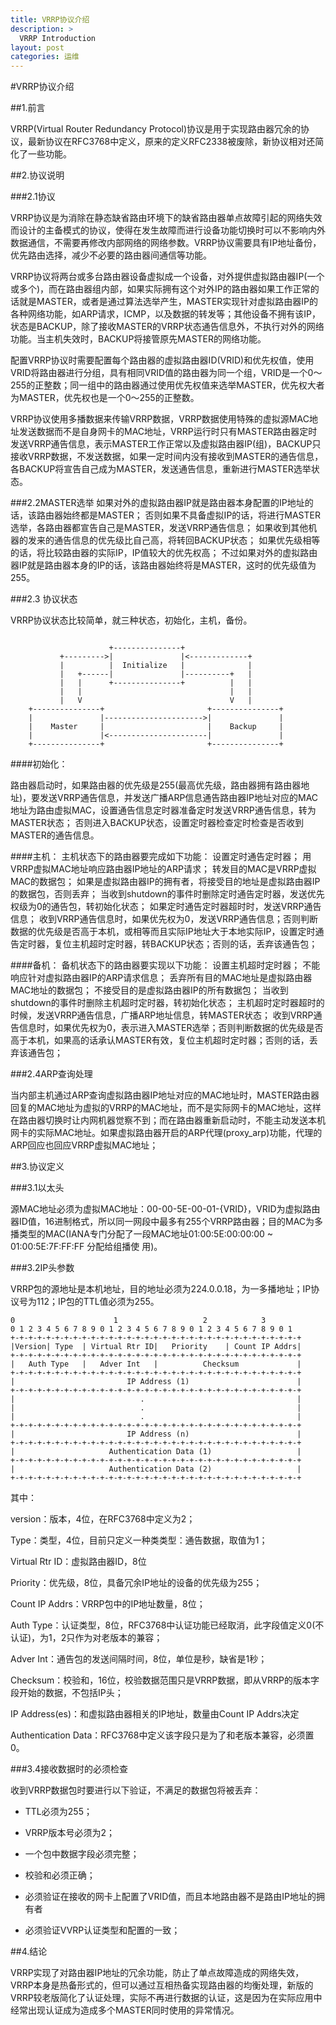 ```yaml
---
title: VRRP协议介绍
description: >
  VRRP Introduction
layout: post
categories: 运维
---
```



#VRRP协议介绍

##1.前言

VRRP(Virtual Router Redundancy Protocol)协议是用于实现路由器冗余的协议，最新协议在RFC3768中定义，原来的定义RFC2338被废除，新协议相对还简化了一些功能。

##2.协议说明

###2.1协议

VRRP协议是为消除在静态缺省路由环境下的缺省路由器单点故障引起的网络失效而设计的主备模式的协议，使得在发生故障而进行设备功能切换时可以不影响内外数据通信，不需要再修改内部网络的网络参数。VRRP协议需要具有IP地址备份，优先路由选择，减少不必要的路由器间通信等功能。

VRRP协议将两台或多台路由器设备虚拟成一个设备，对外提供虚拟路由器IP(一个或多个)，而在路由器组内部，如果实际拥有这个对外IP的路由器如果工作正常的话就是MASTER，或者是通过算法选举产生，MASTER实现针对虚拟路由器IP的各种网络功能，如ARP请求，ICMP，以及数据的转发等；其他设备不拥有该IP，状态是BACKUP，除了接收MASTER的VRRP状态通告信息外，不执行对外的网络功能。当主机失效时，BACKUP将接管原先MASTER的网络功能。

配置VRRP协议时需要配置每个路由器的虚拟路由器ID(VRID)和优先权值，使用VRID将路由器进行分组，具有相同VRID值的路由器为同一个组，VRID是一个0～255的正整数；同一组中的路由器通过使用优先权值来选举MASTER，优先权大者为MASTER，优先权也是一个0～255的正整数。

VRRP协议使用多播数据来传输VRRP数据，VRRP数据使用特殊的虚拟源MAC地址发送数据而不是自身网卡的MAC地址，VRRP运行时只有MASTER路由器定时发送VRRP通告信息，表示MASTER工作正常以及虚拟路由器IP(组)，BACKUP只接收VRRP数据，不发送数据，如果一定时间内没有接收到MASTER的通告信息，各BACKUP将宣告自己成为MASTER，发送通告信息，重新进行MASTER选举状态。

###2.2MASTER选举
如果对外的虚拟路由器IP就是路由器本身配置的IP地址的话，该路由器始终都是MASTER；
否则如果不具备虚拟IP的话，将进行MASTER选举，各路由器都宣告自己是MASTER，发送VRRP通告信息；
如果收到其他机器的发来的通告信息的优先级比自己高，将转回BACKUP状态；
如果优先级相等的话，将比较路由器的实际IP，IP值较大的优先权高；
不过如果对外的虚拟路由器IP就是路由器本身的IP的话，该路由器始终将是MASTER，这时的优先级值为255。

###2.3 协议状态

VRRP协议状态比较简单，就三种状态，初始化，主机，备份。

```

                      +---------------+
           +--------->|               |<-------------+
           |          |  Initialize   |              |
           |   +------|               |----------+   |
           |   |      +---------------+          |   |
           |   |                                 |   |
           |   V                                 V   |
    +---------------+                       +---------------+ 
    |               |---------------------->|               |
    |    Master     |                       |    Backup     |
    |               |<----------------------|               |
    +---------------+                       +---------------+

```

####初始化：

路由器启动时，如果路由器的优先级是255(最高优先级，路由器拥有路由器地址)，要发送VRRP通告信息，并发送广播ARP信息通告路由器IP地址对应的MAC地址为路由虚拟MAC，设置通告信息定时器准备定时发送VRRP通告信息，转为MASTER状态；
否则进入BACKUP状态，设置定时器检查定时检查是否收到MASTER的通告信息。

####主机：
主机状态下的路由器要完成如下功能：
设置定时通告定时器；
用VRRP虚拟MAC地址响应路由器IP地址的ARP请求；
转发目的MAC是VRRP虚拟MAC的数据包；
如果是虚拟路由器IP的拥有者，将接受目的地址是虚拟路由器IP的数据包，否则丢弃；
当收到shutdown的事件时删除定时通告定时器，发送优先权级为0的通告包，转初始化状态；
如果定时通告定时器超时时，发送VRRP通告信息；
收到VRRP通告信息时，如果优先权为0，发送VRRP通告信息；否则判断数据的优先级是否高于本机，或相等而且实际IP地址大于本地实际IP，设置定时通告定时器，复位主机超时定时器，转BACKUP状态；否则的话，丢弃该通告包；

####备机：
备机状态下的路由器要实现以下功能：
设置主机超时定时器；
不能响应针对虚拟路由器IP的ARP请求信息；
丢弃所有目的MAC地址是虚拟路由器MAC地址的数据包；
不接受目的是虚拟路由器IP的所有数据包；
当收到shutdown的事件时删除主机超时定时器，转初始化状态；
主机超时定时器超时的时候，发送VRRP通告信息，广播ARP地址信息，转MASTER状态；
收到VRRP通告信息时，如果优先权为0，表示进入MASTER选举；否则判断数据的优先级是否高于本机，如果高的话承认MASTER有效，复位主机超时定时器；否则的话，丢弃该通告包；

###2.4ARP查询处理

当内部主机通过ARP查询虚拟路由器IP地址对应的MAC地址时，MASTER路由器回复的MAC地址为虚拟的VRRP的MAC地址，而不是实际网卡的MAC地址，这样在路由器切换时让内网机器觉察不到；而在路由器重新启动时，不能主动发送本机网卡的实际MAC地址。如果虚拟路由器开启的ARP代理(proxy_arp)功能，代理的ARP回应也回应VRRP虚拟MAC地址；

##3.协议定义

###3.1以太头

源MAC地址必须为虚拟MAC地址：00-00-5E-00-01-{VRID}，VRID为虚拟路由器ID值，16进制格式，所以同一网段中最多有255个VRRP路由器；目的MAC为多播类型的MAC(IANA专门分配了一段MAC地址01:00:5E:00:00:00 ~ 01:00:5E:7F:FF:FF 分配给组播使
用)。

###3.2IP头参数

VRRP包的源地址是本机地址，目的地址必须为224.0.0.18，为一多播地址；IP协议号为112；IP包的TTL值必须为255。

    0                      1                   2            3
    0 1 2 3 4 5 6 7 8 9 0 1 2 3 4 5 6 7 8 9 0 1 2 3 4 5 6 7 8 9 0 1
    +-+-+-+-+-+-+-+-+-+-+-+-+-+-+-+-+-+-+-+-+-+-+-+-+-+-+-+-+-+-+-+-+
    |Version| Type  | Virtual Rtr ID|   Priority    | Count IP Addrs|
    +-+-+-+-+-+-+-+-+-+-+-+-+-+-+-+-+-+-+-+-+-+-+-+-+-+-+-+-+-+-+-+-+
    |   Auth Type   |   Adver Int   |          Checksum             |
    +-+-+-+-+-+-+-+-+-+-+-+-+-+-+-+-+-+-+-+-+-+-+-+-+-+-+-+-+-+-+-+-+
    |                         IP Address (1)                        |
    +-+-+-+-+-+-+-+-+-+-+-+-+-+-+-+-+-+-+-+-+-+-+-+-+-+-+-+-+-+-+-+-+
    |                            .                                  |
    |                            .                                  |
    |                            .                                  |
    +-+-+-+-+-+-+-+-+-+-+-+-+-+-+-+-+-+-+-+-+-+-+-+-+-+-+-+-+-+-+-+-+
    |                         IP Address (n)                        |
    +-+-+-+-+-+-+-+-+-+-+-+-+-+-+-+-+-+-+-+-+-+-+-+-+-+-+-+-+-+-+-+-+
    |                     Authentication Data (1)                   |
    +-+-+-+-+-+-+-+-+-+-+-+-+-+-+-+-+-+-+-+-+-+-+-+-+-+-+-+-+-+-+-+-+
    |                     Authentication Data (2)                   |
    +-+-+-+-+-+-+-+-+-+-+-+-+-+-+-+-+-+-+-+-+-+-+-+-+-+-+-+-+-+-+-+-+

其中：

version：版本，4位，在RFC3768中定义为2；

Type：类型，4位，目前只定义一种类类型：通告数据，取值为1；

Virtual Rtr ID：虚拟路由器ID，8位

Priority：优先级，8位，具备冗余IP地址的设备的优先级为255；

Count IP Addrs：VRRP包中的IP地址数量，8位；

Auth Type：认证类型，8位，RFC3768中认证功能已经取消，此字段值定义0(不认证)，为1，2只作为对老版本的兼容；

Adver Int：通告包的发送间隔时间，8位，单位是秒，缺省是1秒；

Checksum：校验和，16位，校验数据范围只是VRRP数据，即从VRRP的版本字段开始的数据，不包括IP头；

IP Address(es)：和虚拟路由器相关的IP地址，数量由Count IP Addrs决定

Authentication Data：RFC3768中定义该字段只是为了和老版本兼容，必须置0。


###3.4接收数据时的必须检查

收到VRRP数据包时要进行以下验证，不满足的数据包将被丢弃：

   -  TTL必须为255；

   -  VRRP版本号必须为2；

   -  一个包中数据字段必须完整；

   -  校验和必须正确；

   -  必须验证在接收的网卡上配置了VRID值，而且本地路由器不是路由IP地址的拥有者

   -  必须验证VVRP认证类型和配置的一致；

##4.结论

VRRP实现了对路由器IP地址的冗余功能，防止了单点故障造成的网络失效，VRRP本身是热备形式的，但可以通过互相热备实现路由器的均衡处理，新版的VRRP较老版简化了认证处理，实际不再进行数据的认证，这是因为在实际应用中经常出现认证成为造成多个MASTER同时使用的异常情况。
